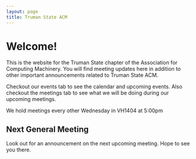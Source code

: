 ```yaml
---
layout: page
title: Truman State ACM
---
```


# Welcome!

This is the website for the Truman State chapter of the Association for Computing Machinery. You will find meeting updates here in addition to other important announcements related to Truman State ACM. 

Checkout our events tab to see the calendar and upcoming events. Also checkout the meetings tab to see what we will be doing during our upcoming meetings. 

We hold meetings every other Wednesday in VH1404 at 5:00pm



## Next General Meeting
Look out for an announcement on the next upcoming meeting. Hope to see you there. 
